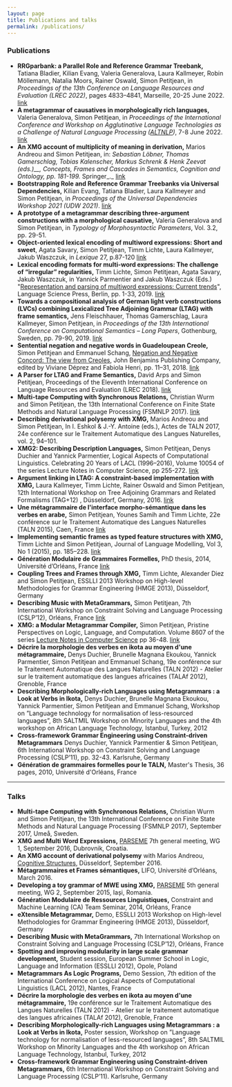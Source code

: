 ```yaml
---
layout: page
title: Publications and talks
permalink: /publications/
---
```


### Publications

- **RRGparbank: a Parallel Role and Reference Grammar Treebank,** Tatiana Bladier, Kilian Evang, Valeria Generalova, Laura Kallmeyer, Robin Möllemann, Natalia Moors, Rainer Oswald, Simon Petitjean, in _Proceedings of the 13th Conference on Language Resources and Evaluation (LREC 2022)_, pages 4833–4841, Marseille, 20-25 June 2022. [link](http://www.lrec-conf.org/proceedings/lrec2022/pdf/2022.lrec-1.517.pdf)
- **A metagrammar of causatives in morphologically rich languages,** Valeria Generalova, Simon Petitjean, in _Proceedings of the International Conference and Workshop on Agglutinative Language Technologies as a Challenge of Natural Language Processing ([ALTNLP](https://www.altnlp.org/))_, 7-8 June 2022. [link](https://ceur-ws.org/Vol-3315/paper09.pdf)
- **An XMG account of multiplicity of meaning in derivation,** Marios Andreou and Simon Petitjean, in: _Sebastian Löbner, Thomas Gamerschlag, Tobias Kalenscher, Markus Schrenk & Henk Zeevat (eds.)__, Concepts, Frames and Cascades in Semantics, Cognition and Ontology, pp. 181-199._ Springer_._ [link](https://link.springer.com/chapter/10.1007/978-3-030-50200-3_9)
- **Bootstrapping Role and Reference Grammar Treebanks via Universal Dependencies,** Kilian Evang, Tatiana Bladier, Laura Kallmeyer and Simon Petitjean, in _Proceedings of the Universal Dependencies Workshop 2021 (UDW 2021)_. [link](https://aclanthology.org/2021.udw-1.3)
- **A prototype of a metagrammar describing three-argument constructions with a morphological causative,** Valeria Generalova and Simon Petitjean, in _Typology of Morphosyntactic Parameters_, Vol. 3.2, pp. 29-51.
- **Object-oriented lexical encoding of multiword expressions: Short and sweet**, Agata Savary, Simon Petitjean, Timm Lichte, Laura Kallmeyer, Jakub Waszczuk, in _Lexique_ 27, p.87-120 [link](https://lexique.univ-lille.fr/data/images/numero-27/4_Savary%20et%20al_Pagin%C3%A9.pdf)
- **Lexical encoding formats for multi-word expressions: The challenge of “irregular” regularities,** Timm Lichte, Simon Petitjean, Agata Savary, Jakub Waszczuk, in Yannick Parmentier and Jakub Waszczuk (Eds.) "[Representation and parsing of multiword expressions: Current trends](http://langsci-press.org/catalog/book/202)", Language Science Press, Berlin, pp. 1-33, 2019. [link](http://langsci-press.org/catalog/view/202/2021/1547-1)
- **Towards a compositional analysis of German light verb constructions (LVCs) combining Lexicalized Tree Adjoining Grammar (LTAG) with frame semantics,** Jens Fleischhauer, Thomas Gamerschlag, Laura Kallmeyer, Simon Petitjean, in _Proceedings of the 13th International Conference on Computational Semantics – Long Papers_, Gothenburg, Sweden, pp. 79-90, 2019. [link](https://aclweb.org/anthology/papers/W/W19/W19-0407/)
- **Sentential negation and negative words in Guadeloupean Creole,** Simon Petitjean and Emmanuel Schang, [Negation and Negative Concord: The view from Creoles](https://benjamins.com/catalog/coll.55), John Benjamins Publishing Company, edited by Viviane Déprez and Fabiola Henri, pp. 11–31, 2018. [link](https://benjamins.com/catalog/coll.55.02pet)
- **A Parser for LTAG and Frame Semantics,** David Arps and Simon Petitjean, Proceedings of the Eleventh International Conference on Language Resources and Evaluation (LREC 2018). [link](http://www.lrec-conf.org/proceedings/lrec2018/summaries/567.html)
- **Multi-tape Computing with Synchronous Relations,** Christian Wurm and Simon Petitjean, the 13th International Conference on Finite State Methods and Natural Language Processing (FSMNLP 2017). [link](http://www.aclweb.org/anthology/W17-4005)
- **Describing derivational polysemy with XMG,** Marios Andreou and Simon Petitjean, In I. Eshkol & J.-Y. Antoine (eds.), Actes de TALN 2017, 24e conférence sur le Traitement Automatique des Langues Naturelles, vol. 2, 94–101.
- ****XMG2: Describing Description Languages,**** Simon Petitjean, Denys Duchier and Yannick Parmentier, Logical Aspects of Computational Linguistics. Celebrating 20 Years of LACL (1996–2016), Volume 10054 of the series Lecture Notes in Computer Science, pp 255-272. [link](http://link.springer.com/chapter/10.1007/978-3-662-53826-5_16)
- **Argument linking in LTAG: A constraint-based implementation with XMG,** Laura Kallmeyer, Timm Lichte, Rainer Oswald and Simon Petitjean, 12th International Workshop on Tree Adjoining Grammars and Related Formalisms (TAG+12) , Düsseldorf, Germany, 2016. [link](http://aclweb.org/anthology/W16-3305)
- **Une métagrammaire de l'interface morpho-sémantique dans les verbes en arabe,** Simon Petitjean, Younes Samih and Timm Lichte, 22e conférence sur le Traitement Automatique des Langues Naturelles (TALN 2015), Caen, France [link](http://www.atala.org/taln_archives/TALN/TALN-2015/taln-2015-court-024.pdf)
- **Implementing semantic frames as typed feature structures with XMG,** Timm Lichte and Simon Petitjean, Journal of Language Modelling, Vol 3, No 1 (2015), pp. 185–228. [link](http://jlm.ipipan.waw.pl/index.php/JLM/article/view/96)
- **Génération Modulaire de Grammaires Formelles,** PhD thesis, 2014, Université d’Orléans, France [link](https://tel.archives-ouvertes.fr/tel-01163150)
- **Coupling Trees and Frames through XMG,** Timm Lichte, Alexander Diez and Simon Petitjean, ESSLLI 2013 Workshop on High-level Methodologies for Grammar Engineering (HMGE 2013), Düsseldorf, Germany
- **Describing Music with MetaGrammars,** Simon Petitjean, 7th International Workshop on Constraint Solving and Language Processing (CSLP’12), Orléans, France [link](http://link.springer.com/chapter/10.1007%2F978-3-642-41578-4_9)
- **XMG: a Modular Metagrammar Compiler,** Simon Petitjean, Pristine Perspectives on Logic, Language, and Computation. Volume 8607 of the series [Lecture Notes in Computer Science](http://link.springer.com/bookseries/558) pp 36-48. [link](http://link.springer.com/chapter/10.1007%2F978-3-662-44116-9_4)
- **Décrire la morphologie des verbes en ikota au moyen d'une métagrammaire,** Denys Duchier, Brunelle Magnana Ekoukou, Yannick Parmentier, Simon Petitjean and Emmanuel Schang, 19e conférence sur le Traitement Automatique des Langues Naturelles (TALN 2012) - Atelier sur le traitement automatique des langues africaines (TALAf 2012), Grenoble, France
- **Describing Morphologically-rich Languages using Metagrammars : a Look at Verbs in Ikota,** Denys Duchier, Brunelle Magnana Ekoukou, Yannick Parmentier, Simon Petitjean and Emmanuel Schang, Workshop on ”Language technology for normalisation of less-resourced languages”, 8th SALTMIL Workshop on Minority Languages and the 4th workshop on African Language Technology, Istanbul, Turkey, 2012
- **Cross-framework Grammar Engineering using Constraint-driven Metagrammars** Denys Duchier, Yannick Parmentier & Simon Petitjean, 6th International Workshop on Constraint Solving and Language Processing (CSLP’11), pp. 32-43. Karlsruhe, Germany
- **Génération de grammaires formelles pour le TALN,** Master's Thesis, 36 pages, 2010, Université d'Orléans, France   
    
* * *
    
### Talks
    
- **Multi-tape Computing with Synchronous Relations,** Christian Wurm and Simon Petitjean, the 13th International Conference on Finite State Methods and Natural Language Processing (FSMNLP 2017), September 2017, Umeå, Sweden.
- **XMG and Multi Word Expressions,** [PARSEME](http://typo.uni-konstanz.de/parseme/) 7th general meeting, WG 1, September 2016, Dubrovnik, Croatia.
- **An XMG account of derivational polysemy** with Marios Andreou, [Cognitive Structures](http://cognitive-structures.phil.hhu.de/), Düsseldorf, September 2016.
- **Métagrammaires et Frames sémantiques,** LIFO, Université d’Orléans, March 2016.
- **Developing a toy grammar of MWE using XMG,** [PARSEME](http://typo.uni-konstanz.de/parseme/) 5th general meeting, WG 2, September 2015, Iași, Romania.
- **Génération Modulaire de Ressources Linguistiques,** Constraint and Machine Learning (CA) Team Seminar, 2014, Orléans, France
- **eXtensible Metagrammar,** Demo, ESSLLI 2013 Workshop on High-level Methodologies for Grammar Engineering (HMGE 2013), Düsseldorf, Germany
- **Describing Music with MetaGrammars,** 7th International Workshop on Constraint Solving and Language Processing (CSLP’12), Orléans, France
- **Spotting and improving modularity in large scale grammar development,** Student session, European Summer School in Logic, Language and Information (ESSLLI 2012), Opole, Poland
- **Metagrammars As Logic Programs,** Demo Session, 7th edition of the International Conference on Logical Aspects of Computational Linguistics (LACL 2012), Nantes, France
- **Décrire la morphologie des verbes en ikota au moyen d'une métagrammaire,** 19e conférence sur le Traitement Automatique des Langues Naturelles (TALN 2012) - Atelier sur le traitement automatique des langues africaines (TALAf 2012), Grenoble, France
- **Describing Morphologically-rich Languages using Metagrammars : a Look at Verbs in Ikota,** Poster session, Workshop on ”Language technology for normalisation of less-resourced languages”, 8th SALTMIL Workshop on Minority Languages and the 4th workshop on African Language Technology, Istanbul, Turkey, 2012
- **Cross-framework Grammar Engineering using Constraint-driven Metagrammars,** 6th International Workshop on Constraint Solving and Language Processing (CSLP’11). Karlsruhe, Germany

